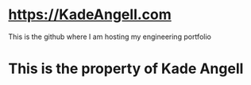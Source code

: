 # https://KadeAngell.com
 This is the github where I am hosting my engineering portfolio
# This is the property of Kade Angell
